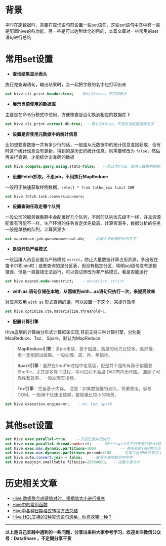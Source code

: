 # 背景
平时在跑数据时，需要在查询语句前设置一些set语句，这些set语句中其中有一些是配置hive的各功能，另一些是可以达到优化的目的，本篇文章对一些常用的set语句进行总结

# 常用set设置
- **查询结果显示表头**

执行完查询语句，输出结果时，会一起把字段的名字也打印出来
```sql
set hive.cli.print.header=true;  --默认为false，不打印表头
```

- **展示当前使用的数据库**

主要是在命令行模式中使用，方便核查是否切换到相应的数据库下
```sql
set hive.cli.print.current.db=true;  --默认为false，不显示当前数据库名字
```

- **设置是否使用元数据中的统计信息**

比如想要看数据一共有多少行的话，一般是从元数据中的统计信息直接获取，但有时这个统计信息没有更新，得到的是历史的统计信息，则需要修改为 `false`，然后再进行查询，才能统计出准确的数据
```sql
set hive.compute.query.using.stats=false;   --默认为true，使用元数据中的统计信息，提升查询效率
```

- **设置Fetch抓取，不走job，不用执行MapReduce**

一般用于快速获取样例数据，`select * from talbe_xxx limit 100`
```sql
set hive.fetch.task.conversion=more;  
```

- **设置查询任取走哪个队列**

一般公司的服务器集群中会配置好几个队列，不同的队列优先级不一样，并且资源配置有可能不一样，生产环境的任务肯定优先级高、计算资源多，数据分析的任务一般是单独的队列，计算资源少
```sql
set mapreduce.job.queuename=root.db;   --运维人员设置的队列名字
```
- **是否开启严格模式**

一般运维人员会设置为严格模式 `strict`，防止大量数据计算占用资源，多出现在笛卡尔积join时；或者查询的是分区表，但没有指定分区，明明sql语句没有逻辑错误，但是一直报错无法运行，可以尝试修改为非严格模式，看是否能运行
```sql
set hive.mapred.mode=nonstrict;    --nonstrict，strict   
```

- **with as 语句存储在本地，从而做到with…as语句只执行一次，来提高效率**

对应喜欢用 `with as` 形式查询的话，可以设置一下这个，来提升效率
```sql
set hive.optimize.cte.materialize.threshold=1;
```

- **配置计算引擎**

Hive底层的计算由分布式计算框架实现,目前支持三种计算引擎，分别是MapReduce、Tez、 Spark，默认为MapReduce
>**MapReduce引擎**：多job串联，基于磁盘，落盘的地方比较多。虽然慢，但一定能跑出结果。一般处理，周、月、年指标。
>
>**Spark引擎**：虽然在Shuffle过程中也落盘，但是并不是所有算子都需要Shuffle，尤其是多算子过程，中间过程不落盘 DAG有向无环图。 兼顾了可靠性和效率。一般处理天指标。
>
>**Tez引擎**：完全基于内存。 注意：如果数据量特别大，慎重使用。容易OOM。一般用于快速出结果，数据量比较小的场景。
```sql
set hive.execution.engine=mr;    --mr、tez、spark
```
# 其他set设置
```sql
set hive.exec.parallel=true;    --开启任务并行执行 
set hive.exec.parallel.thread.number=8;   -- 同一个sql允许并行任务的最大线程数
set hive.exec.max.dynamic.partitions=1000           -- 在所有执行MR的节点上，最大一共可以创建多少个动态分区。
set hive.exec.max.dynamic.partitions.pernode=100   -- 在每个执行MR的节点上，最大可以创建多少个动态分区
set hive.auto.convert.join = false;    --取消小表加载至内存中
set hive.mapjoin.smalltable.filesize=25000000;   --设置小表大小
```

# 历史相关文章
- [Hive 数据聚合成键值对时，根据值大小进行排序](./Hive-数据聚合成键值对时，根据值大小进行排序.md)
- [Hive中的常用函数](./Hive中的常用函数.md)
- [Hive中各种日期格式转换方法总结](./Hive中各种日期格式转换方法总结.md)
- [Hive HQL支持的2种查询语句风格，你喜欢哪一种？](./Hive---HQL支持的2种查询语句风格，你喜欢哪一种？.md)

**************************************************************************
**以上是自己实践中遇到的一些问题，分享出来供大家参考学习，欢迎关注微信公众号：DataShare ，不定期分享干货**
